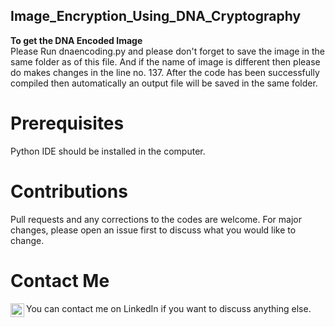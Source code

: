 ## Image_Encryption_Using_DNA_Cryptography

**To get the DNA Encoded Image**</br>
Please Run dnaencoding.py and please don't forget to save the image in the same folder as of this file. And if the name of image is different then please do makes changes in the line no.  137. 
After the code has been successfully compiled then automatically an output file will be saved in the same folder. 

# Prerequisites
Python IDE should be installed in the computer.

# Contributions
Pull requests and any corrections to the codes are welcome. For major changes, please open an issue first to discuss what you would like to change.

# Contact Me
You can contact me on LinkedIn if you want to discuss anything else. 
<a href="https://www.linkedin.com/in/rudra-pratap-singh-369176191/">
<img align="left" alt="LinkdeIN" width="22px" src="https://cdn.jsdelivr.net/npm/simple-icons@v3/icons/linkedin.svg" />
</a>
